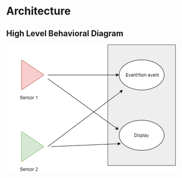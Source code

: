 # Architecture
## High Level Behavioral Diagram
![HLBD](https://github.com/wikwikwok/LTTS_miniproject_SDLC/blob/main/2_Architecture/High%20Level%20Behavioral%20Diagram.png)
